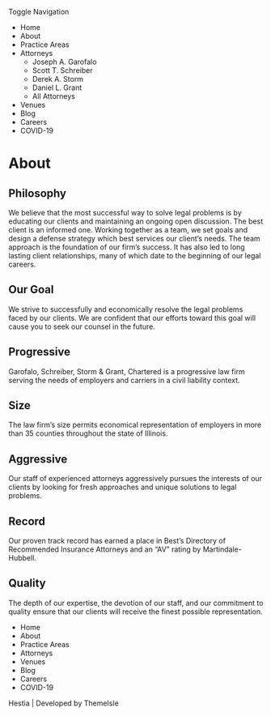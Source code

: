 Toggle Navigation

  * Home
  * About
  * Practice Areas
  * Attorneys 
    * Joseph A. Garofalo
    * Scott T. Schreiber
    * Derek A. Storm
    * Daniel L. Grant
    * All Attorneys
  * Venues
  * Blog
  * Careers
  * COVID-19

# About

## Philosophy

We believe that the most successful way to solve legal problems is by
educating our clients and maintaining an ongoing open discussion. The best
client is an informed one. Working together as a team, we set goals and design
a defense strategy which best services our client’s needs. The team approach
is the foundation of our firm’s success. It has also led to long lasting
client relationships, many of which date to the beginning of our legal
careers.

## Our Goal

We strive to successfully and economically resolve the legal problems faced by
our clients. We are confident that our efforts toward this goal will cause you
to seek our counsel in the future.

## Progressive

Garofalo, Schreiber, Storm & Grant, Chartered is a progressive law firm
serving the needs of employers and carriers in a civil liability context.

## Size

The law firm’s size permits economical representation of employers in more
than 35 counties throughout the state of Illinois.

## Aggressive

Our staff of experienced attorneys aggressively pursues the interests of our
clients by looking for fresh approaches and unique solutions to legal
problems.

## Record

Our proven track record has earned a place in Best’s Directory of Recommended
Insurance Attorneys and an “AV” rating by Martindale-Hubbell.

## Quality

The depth of our expertise, the devotion of our staff, and our commitment to
quality ensure that our clients will receive the finest possible
representation.

  * Home
  * About
  * Practice Areas
  * Attorneys
  * Venues
  * Blog
  * Careers
  * COVID-19

Hestia | Developed by ThemeIsle

